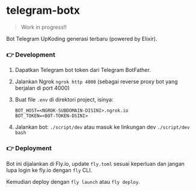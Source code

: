 # telegram-botx

> Work in progress!!

Bot Telegram UpKoding generasi terbaru (powered by Elixir).

### 👉 Development

1. Dapatkan Telegram bot token dari Telegram BotFather.
1. Jalankan Ngrok `ngrok http 4000` (sebagai reverse proxy bot yang berjalan di port 4000)
1. Buat file `.env` di direktori project, isinya:

    ```
    BOT_HOST=<NGROK-SUBDOMAIN-DISINI>.ngrok.io
    BOT_TOKEN=<BOT-TOKEN-DSINI>
    ```
1. Jalankan bot: `./script/dev` atau masuk ke linkungan dev `./script/dev bash`

### 👉 Deployment

Bot ini dijalankan di Fly.io, update `fly.toml` sesuai keperluan dan jangan lupa login ke fly.io dengan `fly` CLI.

Kemudian deploy dengan `fly launch` atau `fly deploy`.